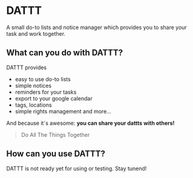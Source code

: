 DATTT
======

A small do-to lists and notice manager which provides you to share your task and work together.

What can you do with DATTT?
----------------------------

DATTT provides
- easy to use do-to lists
- simple notices
- reminders for your tasks
- export to your google calendar
- tags, locations
- simple rights management and more...

And because it`s awesome:
**you can share your dattts with others!**
> Do All The Things Together

How can you use DATTT?
----------------------

DATTT is not ready yet for using or testing. Stay tunend!
